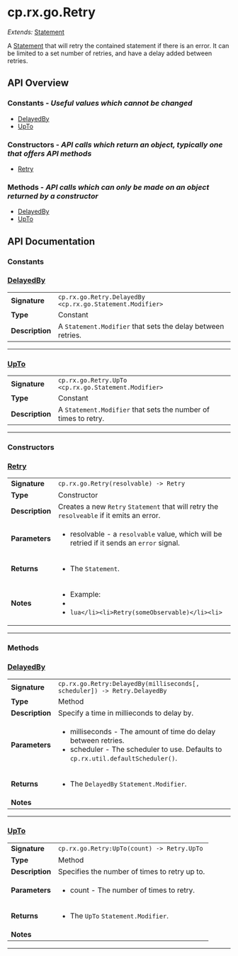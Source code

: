 # cp.rx.go.Retry

_Extends:_ [Statement](cp.rx.go.Statement.md)

A [Statement](cp.rx.go.Statement.md) that will retry the contained statement if there is an error.
It can be limited to a set number of retries, and have a delay added between retries.

## API Overview
### **Constants** - _Useful values which cannot be changed_
 * [DelayedBy](#delayedby)
 * [UpTo](#upto)

### **Constructors** - _API calls which return an object, typically one that offers API methods_
 * [Retry](#retry)

### **Methods** - _API calls which can only be made on an object returned by a constructor_
 * [DelayedBy](#delayedby)
 * [UpTo](#upto)


## API Documentation

### Constants


### [DelayedBy](#delayedby)

|                                             |                                                                                     |
| --------------------------------------------|-------------------------------------------------------------------------------------|
| **Signature**                               | `cp.rx.go.Retry.DelayedBy <cp.rx.go.Statement.Modifier>`                                                                    |
| **Type**                                    | Constant                                                                     |
| **Description**                             | A `Statement.Modifier` that sets the delay between retries.                                                                     |

---

### [UpTo](#upto)

|                                             |                                                                                     |
| --------------------------------------------|-------------------------------------------------------------------------------------|
| **Signature**                               | `cp.rx.go.Retry.UpTo <cp.rx.go.Statement.Modifier>`                                                                    |
| **Type**                                    | Constant                                                                     |
| **Description**                             | A `Statement.Modifier` that sets the number of times to retry.                                                                     |

---
### Constructors


### [Retry](#retry)

|                                             |                                                                                     |
| --------------------------------------------|-------------------------------------------------------------------------------------|
| **Signature**                               | `cp.rx.go.Retry(resolvable) -> Retry`                                                                    |
| **Type**                                    | Constructor                                                                     |
| **Description**                             | Creates a new `Retry` `Statement` that will retry the `resolveable` if it emits an error.                                                                     |
| **Parameters**                              | <ul><li>resolvable  - a `resolvable` value, which will be retried if it sends an `error` signal.</li></ul> |
| **Returns**                                 | <ul><li>The `Statement`.</li></ul>          |
| **Notes**                                   | <ul><li>Example:</li><li></li><li>```lua</li><li>Retry(someObservable)</li><li>```</li></ul>                |

---
### Methods


### [DelayedBy](#delayedby)

|                                             |                                                                                     |
| --------------------------------------------|-------------------------------------------------------------------------------------|
| **Signature**                               | `cp.rx.go.Retry:DelayedBy(milliseconds[, scheduler]) -> Retry.DelayedBy`                                                                    |
| **Type**                                    | Method                                                                     |
| **Description**                             | Specify a time in millieconds to delay by.                                                                     |
| **Parameters**                              | <ul><li>milliseconds - The amount of time do delay between retries.</li><li>scheduler    - The scheduler to use. Defaults to `cp.rx.util.defaultScheduler()`.</li></ul> |
| **Returns**                                 | <ul><li>The `DelayedBy` `Statement.Modifier`.</li></ul>          |
| **Notes**                                   | <ul></ul>                |

---

### [UpTo](#upto)

|                                             |                                                                                     |
| --------------------------------------------|-------------------------------------------------------------------------------------|
| **Signature**                               | `cp.rx.go.Retry:UpTo(count) -> Retry.UpTo`                                                                    |
| **Type**                                    | Method                                                                     |
| **Description**                             | Specifies the number of times to retry up to.                                                                     |
| **Parameters**                              | <ul><li>count  - The number of times to retry.</li></ul> |
| **Returns**                                 | <ul><li>The `UpTo` `Statement.Modifier`.</li></ul>          |
| **Notes**                                   | <ul></ul>                |

---
